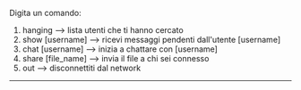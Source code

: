 Digita un comando:
1) hanging --> lista utenti che ti hanno cercato
2) show [username] --> ricevi messaggi pendenti dall'utente [username]
3) chat [username] --> inizia a chattare con [username]
4) share [file_name] --> invia il file a chi sei connesso
5) out --> disconnettiti dal network
******************************************************************************

